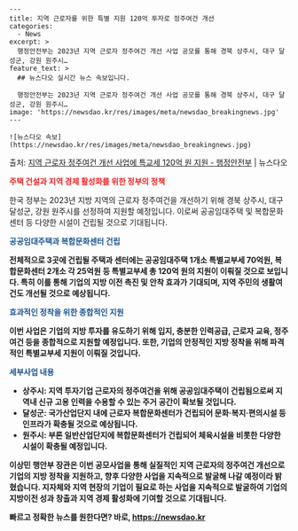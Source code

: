     ---
    title: 지역 근로자를 위한 특별 지원 120억 투자로 정주여건 개선
    categories:
      - News
    excerpt: >
      행정안전부는 2023년 지역 근로자 정주여건 개선 사업 공모를 통해 경북 상주시, 대구 달성군, 강원 원주시…
    feature_text: >
      ## 뉴스다오 실시간 뉴스 속보입니다.
    
      행정안전부는 2023년 지역 근로자 정주여건 개선 사업 공모를 통해 경북 상주시, 대구 달성군, 강원 원주시…
    image: 'https://newsdao.kr/res/images/meta/newsdao_breakingnews.jpg'
    ---
    
    ![뉴스다오 속보](https://newsdao.kr/res/images/meta/newsdao_breakingnews.jpg)

<p>출처: <a href="https://newsdao.kr/2829" rel="dofollow">지역 근로자 정주여건 개선 사업에 특교세 120억 원 지원 - 행정안전부</a> | 뉴스다오</p>

<b><span style="color: #ee2323;">주택 건설과 지역 경제 활성화를 위한 정부의 정책</span></b>

한국 정부는 2023년 지방 지역의 근로자 정주여건을 개선하기 위해 경북 상주시, 대구 달성군, 강원 원주시를 선정하여 지원할 예정입니다. 이로써 공공임대주택 및 복합문화센터 등 다양한 시설이 건립될 것으로 기대됩니다.

<b><span style="color: #1a5490;">공공임대주택과 복합문화센터 건립</span><b>

전체적으로 3곳에 건립될 주택과 센터에는 공공임대주택 1개소 특별교부세 70억원, 복합문화센터 2개소 각 25억원 등 특별교부세 총 120억 원의 지원이 이뤄질 것으로 보입니다. 특히 이를 통해 기업의 지방 이전 촉진 및 안착 효과가 기대되며, 지역 주민의 생활여건도 개선될 것으로 예상됩니다.

<b><span style="color: #1a5490;">효과적인 정착을 위한 종합적인 지원</span><b>

이번 사업은 기업의 지방 투자를 유도하기 위해 입지, 충분한 인력공급, 근로자 교육, 정주여건 등을 종합적으로 지원할 예정입니다. 또한, 기업의 안정적인 지방 정착을 위해 파격적인 특별교부세 지원이 이뤄질 것입니다.

<b><span style="color: #1a5490;">세부사업 내용</span><b>

- 상주시: 지역 투자기업 근로자의 정주여건을 위해 공공임대주택이 건립됨으로써 지역내 신규 고용 인력을 수용할 수 있는 주거 공간이 확보될 것입니다.
- 달성군: 국가산업단지 내에 근로자 복합문화센터가 건립되어 문화·복지·편의시설 등 인프라가 확충될 것으로 예상됩니다.
- 원주시: 부론 일반산업단지에 복합문화센터가 건립되어 체육시설을 비롯한 다양한 시설이 확충될 예정입니다.

이상민 행안부 장관은 이번 공모사업을 통해 실질적인 지역 근로자의 정주여건 개선으로 기업의 지방 정착을 지원하고, 향후 다양한 사업을 지속적으로 발굴해 나갈 예정이라 밝혔습니다. 지자체와 지역 현장의 기업이 필요로 하는 사업을 지속적으로 발굴하여 기업의 지방이전 성과 창출과 지역 경제 활성화에 기여할 것으로 기대됩니다. 

빠르고 정확한 뉴스를 원한다면? 바로, <a href="https://newsdao.kr" rel="dofollow">https://newsdao.kr</a>


    
